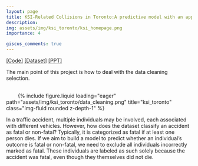 ```yaml
---
layout: page
title: KSI-Related Collisions in Toronto:A predictive model with an app
description: 
img: assets/img/ksi_toronto/ksi_homepage.png
importance: 4

giscus_comments: true
---
```


[[Code]](https://howardzhan2024.top/assets/html/group_project_Huaye-final_code.html) [[Dataset]](https://data.torontopolice.on.ca/datasets/0a1ee9d9436546dcbdc0ee9301e45e83_0/explore) [[PPT]](https://howardzhan2024.top/assets/pdf/predictive_model_with_an_app.pdf)

The main point of this project is how to deal with the data cleaning selection.

<div class="row justify-content-sm-center">
    <div class="col-sm mt-3 mt-md-0">
        {% include figure.liquid loading="eager" path="assets/img/ksi_toronto/data_cleaning.png" title="ksi_toronto" class="img-fluid rounded z-depth-1" %}
    </div>
</div>

In a traffic accident, multiple individuals may be involved, each associated with different vehicles. However, how does the dataset classify an accident as fatal or non-fatal? Typically, it is categorized as fatal if at least one person dies. If we aim to build a model to predict whether an individual’s outcome is fatal or non-fatal, we need to exclude all individuals incorrectly marked as fatal. These individuals are labeled as such solely because the accident was fatal, even though they themselves did not die.